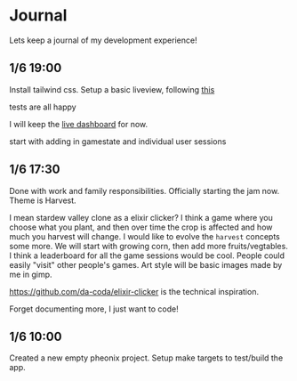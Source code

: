 # Journal

Lets keep a journal of my development experience!

## 1/6 19:00

Install tailwind css. Setup a basic liveview, following [this](https://elixirprogrammer.com/learn/elixir-phoenix-liveview-counter-with-tailwind-css)

tests are all happy

I will keep the [live dashboard](localhost:4000/dashboard) for now.


start with adding in gamestate and individual user sessions


## 1/6 17:30

Done with work and family responsibilities. Officially starting the jam now. Theme is Harvest.

I mean stardew valley clone as a elixir clicker? I think a game where you choose what you plant, and then over time the crop is affected and how much you harvest will change. I would like to evolve the `harvest` concepts some more. We will start with growing corn, then add more fruits/vegtables.
I think a leaderboard for all the game sessions would be cool. People could easily "visit" other people's games.
Art style will be basic images made by me in gimp.

<https://github.com/da-coda/elixir-clicker> is the technical inspiration.

Forget documenting more, I just want to code!

## 1/6 10:00

Created a new empty pheonix project. Setup make targets to test/build the app.
